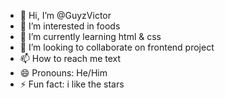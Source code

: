 - 👋 Hi, I’m @GuyzVictor
- 👀 I’m interested in foods
- 🌱 I’m currently learning html & css
- 💞️ I’m looking to collaborate on frontend project
- 📫 How to reach me text
- 😄 Pronouns: He/Him
- ⚡ Fun fact: i like the stars

<!---
GuyzVictor/GuyzVictor is a ✨ special ✨ repository because its `README.md` (this file) appears on your GitHub profile.
You can click the Preview link to take a look at your changes.
--->
